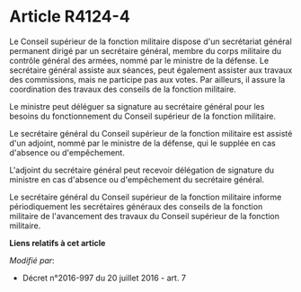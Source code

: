 # Article R4124-4

Le Conseil supérieur de la fonction militaire dispose d'un secrétariat général permanent dirigé par un secrétaire général,
membre du corps militaire du contrôle général des armées, nommé par le ministre de la défense. Le secrétaire général assiste
aux séances, peut également assister aux travaux des commissions, mais ne participe pas aux votes. Par ailleurs, il assure la
coordination des travaux des conseils de la fonction militaire.

Le ministre peut déléguer sa signature au secrétaire général pour les besoins du fonctionnement du Conseil supérieur de la
fonction militaire.

Le secrétaire général du Conseil supérieur de la fonction militaire est assisté d'un adjoint, nommé par le ministre de la
défense, qui le supplée en cas d'absence ou d'empêchement. 

L'adjoint du secrétaire général peut recevoir délégation de signature du ministre en cas d'absence ou d'empêchement du
secrétaire général. 

Le secrétaire général du Conseil supérieur de la fonction militaire informe périodiquement les secrétaires généraux des
conseils de la fonction militaire de l'avancement des travaux du Conseil supérieur de la fonction militaire.

**Liens relatifs à cet article**

_Modifié par_:

  - Décret n°2016-997 du 20 juillet 2016 - art. 7
